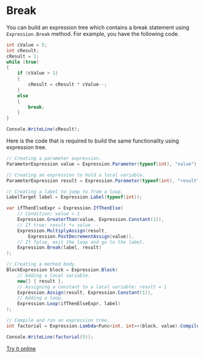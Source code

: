 # Break

You can build an expression tree which contains a break statement using `Expression.Break` method. For example, you have the following code.

```csharp
int cValue = 5;    
int cResult;       
cResult = 1;       
while (true)       
{
    if (cValue > 1) 
    {              
        cResult = cResult * cValue--;
    }
    else
    {
        break;     
    }              
}

Console.WriteLine(cResult);
```

Here is the code that is required to build the same functionality using expression tree. 

```csharp
// Creating a parameter expression.
ParameterExpression value = Expression.Parameter(typeof(int), "value");

// Creating an expression to hold a local variable. 
ParameterExpression result = Expression.Parameter(typeof(int), "result");

// Creating a label to jump to from a loop.
LabelTarget label = Expression.Label(typeof(int));

var ifThenElseExpr = Expression.IfThenElse(
    // Condition: value > 1
    Expression.GreaterThan(value, Expression.Constant(1)),
    // If true: result *= value --
    Expression.MultiplyAssign(result,
        Expression.PostDecrementAssign(value)),
    // If false, exit the loop and go to the label.
    Expression.Break(label, result)
);

// Creating a method body.
BlockExpression block = Expression.Block(
    // Adding a local variable. 
    new[] { result },
    // Assigning a constant to a local variable: result = 1
    Expression.Assign(result, Expression.Constant(1)),
    // Adding a loop.
    Expression.Loop(ifThenElseExpr, label)
);

// Compile and run an expression tree.
int factorial = Expression.Lambda<Func<int, int>>(block, value).Compile();

Console.WriteLine(factorial(5));
```

[Try it online](https://dotnetfiddle.net/nxTiMB)